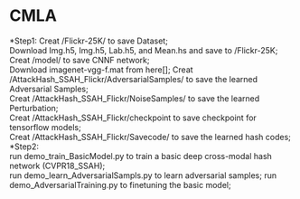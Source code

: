 # CMLA

*Step1: 
  Creat /Flickr-25K/ to save Dataset;  
  Download Img.h5, Img.h5, Lab.h5, and Mean.hs and save to /Flickr-25K;  
  Creat /model/ to save CNNF network;  
  Download imagenet-vgg-f.mat from here[];
  Creat /AttackHash_SSAH_Flickr/AdversarialSamples/ to save the learned Adversarial Samples;  
  Creat /AttackHash_SSAH_Flickr/NoiseSamples/ to save the learned Perturbation;  
  Creat /AttackHash_SSAH_Flickr/checkpoint to save checkpoint for tensorflow models;  
  Creat /AttackHash_SSAH_Flickr/Savecode/ to save the learned hash codes;  
*Step2:  
  run demo_train_BasicModel.py to train a basic deep cross-modal hash network (CVPR18_SSAH);  
  run demo_learn_AdversarialSampls.py to learn adversarial samples;
  run demo_AdversarialTraining.py to finetuning the basic model;  
